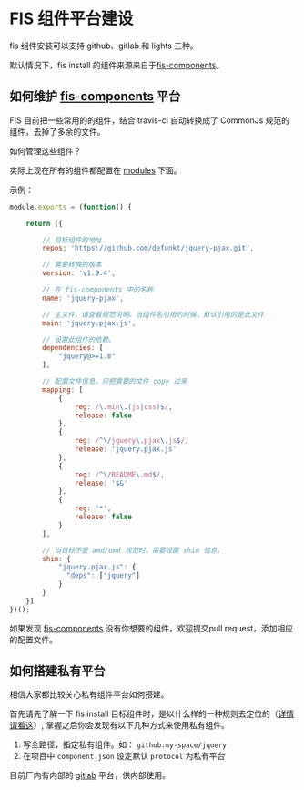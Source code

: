 FIS 组件平台建设
=============================

fis 组件安装可以支持 github、gitlab 和 lights 三种。

默认情况下，fis install 的组件来源来自于[fis-components](https://github.com/fis-components)。

## 如何维护 [fis-components](https://github.com/fis-components) 平台

FIS 目前把一些常用的的组件，结合 travis-ci 自动转换成了 CommonJs 规范的组件，去掉了多余的文件。

如何管理这些组件？

实际上现在所有的组件都配置在 [modules](https://github.com/fis-components/components/tree/master/modules) 下面。


示例：

```javascript
module.exports = (function() {

    return [{

        // 目标组件的地址
        repos: 'https://github.com/defunkt/jquery-pjax.git',

        // 需要转换的版本
        version: 'v1.9.4',

        // 在 fis-components 中的名称
        name: 'jquery-pjax',

        // 主文件，请查看规范说明。当组件名引用的时候，默认引用的是此文件
        main: 'jquery.pjax.js',

        // 设置此组件的依赖。
        dependencies: [
            "jquery@>=1.8"
        ],

        // 配置文件信息，只把需要的文件 copy 过来
        mapping: [
            {
                reg: /\.min\.(js|css)$/,
                release: false
            },
            {
                reg: /^\/jquery\.pjax\.js$/,
                release: 'jquery.pjax.js'
            },
            {
                reg: /^\/README\.md$/,
                release: '$&'
            },
            {
                reg: '*',
                release: false
            }
        ],

        // 当目标不是 amd/umd 规范时，需要设置 shim 信息。
        shim: {
            "jquery.pjax.js": {
              "deps": ["jquery"]
            }
        }
    }]
})();
```

如果发现 [fis-components](https://github.com/fis-components) 没有你想要的组件，欢迎提交pull request，添加相应的配置文件。

## 如何搭建私有平台

相信大家都比较关心私有组件平台如何搭建。

首先请先了解一下 fis install 目标组件时，是以什么样的一种规则去定位的（[详情请看这](https://github.com/fis-components/components/blob/master/install.md#component-%E8%B7%AF%E5%BE%84%E8%AF%B4%E6%98%8E)）, 掌握之后你会发现有以下几种方式来使用私有组件。

1. 写全路径，指定私有组件。如： `github:my-space/jquery`
2. 在项目中 `component.json` 设定默认 `protocol` 为私有平台

目前厂内有内部的 [gitlab](http://gitlab.baidu.com) 平台，供内部使用。
